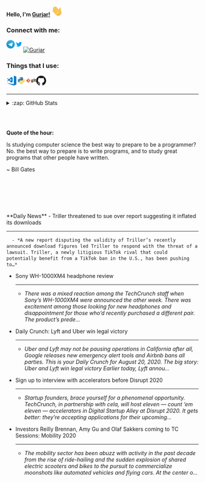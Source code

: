 #### Hello, I'm [Gurjar!](https://GurjarKing.github.io) <img src="https://raw.githubusercontent.com/ABSphreak/ABSphreak/master/gifs/Hi.gif" width="30px"></h2>


### Connect with me:

[<img align="left" alt="Gurjar | Telegram" width="22px" src="https://raw.githubusercontent.com/github/explore/80688e429a7d4ef2fca1e82350fe8e3517d3494d/topics/telegram/telegram.png" />][Telegram]
[<img align="left" alt="Gurjar | Twitter" width="22px" src="https://raw.githubusercontent.com/github/explore/80688e429a7d4ef2fca1e82350fe8e3517d3494d/topics/twitter/twitter.png" />][Twitter]

<br > <a href="https://github.com/GurjarKing"><img src="https://komarev.com/ghpvc/?username=GurjarKing" alt="Gurjar" /></a> <br />

<!-- <br >

![](https://visitor-badge.glitch.me/badge?page_id=GurjarKing)

<br /> -->

### Things that I use:

[<img align="left" alt="Visual Studio Code" width="26px" src="https://raw.githubusercontent.com/github/explore/80688e429a7d4ef2fca1e82350fe8e3517d3494d/topics/visual-studio-code/visual-studio-code.png" />][VSCode]
[<img align="left" alt="Python" width="26px" src="https://raw.githubusercontent.com/github/explore/80688e429a7d4ef2fca1e82350fe8e3517d3494d/topics/python/python.png" />][Python]
[<img align="left" alt="Git" width="26px" src="https://raw.githubusercontent.com/github/explore/80688e429a7d4ef2fca1e82350fe8e3517d3494d/topics/git/git.png" />][Git]
[<img align="left" alt="GitHub" width="26px" src="https://raw.githubusercontent.com/github/explore/78df643247d429f6cc873026c0622819ad797942/topics/github/github.png" />][Github]

<br />
<br />

---
<details>
  <summary>:zap: GitHub Stats</summary>

<img align="left" alt="Gurjar's Github Stats" src="https://github-readme-stats.vercel.app/api?username=GurjarKing&show_icons=true&hide_border=true&count_private=true&include_all_commit=true&theme=algolia" />

</details>

<!-- ### 🔔 My latest tweet
<a href="https://twitter.com/Gurjar_King43" target="_blank">
	<img src="https://github.com/GurjarKing/GurjarKing/raw/master/tweet.png" width="70%" align="center" alt="Click to view on Twitter" title="My latest tweet, as an image"/>
</a> -->
<br>

<pre>

</pre>

**Quote of the hour:**

Is studying computer science the best way to prepare to be a programmer? No. the best way to prepare is to write programs, and to study great programs that other people have written.

~ Bill Gates
<pre>

</pre>
<br>
<pre>


</pre>
**Daily News**
  - Triller threatened to sue over report suggesting it inflated its downloads
     <hr/>
     
      - *A new report disputing the validity of Triller’s recently announced download figures led Triller to respond with the threat of a lawsuit. Triller, a newly litigious TikTok rival that could potentially benefit from a TikTok ban in the U.S., has been pushing to…*
     
  - Sony WH-1000XM4 headphone review
      <hr/>
      
      - *There was a mixed reaction among the TechCrunch staff when Sony’s WH-1000XM4 were announced the other week. There was excitement among those looking for new headphones and disappointment for those who’d recently purchased a different pair. The product’s prede…*
      
  - Daily Crunch: Lyft and Uber win legal victory
      <hr/>
      
      - *Uber and Lyft may not be pausing operations in California after all, Google releases new emergency alert tools and Airbnb bans all parties. This is your Daily Crunch for August 20, 2020. The big story: Uber and Lyft win legal victory Earlier today, Lyft annou…*
      
  - Sign up to interview with accelerators before Disrupt 2020
      <hr/>
      
      - *Startup founders, brace yourself for a phenomenal opportunity. TechCrunch, in partnership with cela, will host eleven — count ‘em eleven — accelerators in Digital Startup Alley at Disrupt 2020. It gets better: they’re accepting applications for their upcoming…*
       
  - Investors Reilly Brennan, Amy Gu and Olaf Sakkers coming to TC Sessions: Mobility 2020
      <hr/>
       
       - *The mobility sector has been abuzz with activity in the past decade from the rise of ride-hailing and the sudden explosion of shared electric scooters and bikes to the pursuit to commercialize moonshots like automated vehicles and flying cars. At the center o…*
      

<br />

[VSCode]: https://code.visualstudio.com/
[Python]: https://www.python.org/
[Git]: https://git-scm.com/
[Github]: https://github.com/
[Telegram]: https://t.me/Gurjar_King/
[Twitter]: https://twitter.com/Gurjar_King43/
